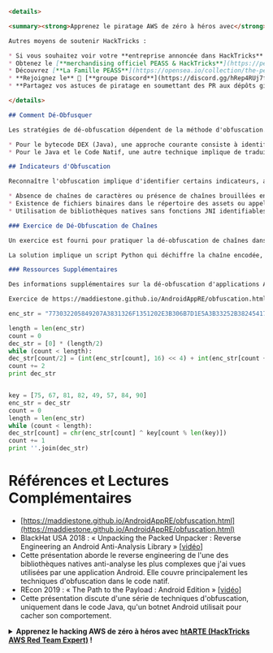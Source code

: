 ```markdown
<details>

<summary><strong>Apprenez le piratage AWS de zéro à héros avec</strong> <a href="https://training.hacktricks.xyz/courses/arte"><strong>htARTE (HackTricks AWS Red Team Expert)</strong></a><strong>!</strong></summary>

Autres moyens de soutenir HackTricks :

* Si vous souhaitez voir votre **entreprise annoncée dans HackTricks** ou **télécharger HackTricks en PDF**, consultez les [**PLANS D'ABONNEMENT**](https://github.com/sponsors/carlospolop)!
* Obtenez le [**merchandising officiel PEASS & HackTricks**](https://peass.creator-spring.com)
* Découvrez [**La Famille PEASS**](https://opensea.io/collection/the-peass-family), notre collection d'[**NFTs**](https://opensea.io/collection/the-peass-family) exclusifs
* **Rejoignez le** 💬 [**groupe Discord**](https://discord.gg/hRep4RUj7f) ou le [**groupe telegram**](https://t.me/peass) ou **suivez** moi sur **Twitter** 🐦 [**@carlospolopm**](https://twitter.com/carlospolopm)**.**
* **Partagez vos astuces de piratage en soumettant des PR aux dépôts github** [**HackTricks**](https://github.com/carlospolop/hacktricks) et [**HackTricks Cloud**](https://github.com/carlospolop/hacktricks-cloud).

</details>

## Comment Dé-Obfusquer

Les stratégies de dé-obfuscation dépendent de la méthode d'obfuscation. Cette section présente des techniques de dé-obfuscation statiques, adaptées à l'analyse statique ou au reverse engineering :

* Pour le bytecode DEX (Java), une approche courante consiste à identifier et à répliquer les méthodes de dé-obfuscation de l'application dans un fichier Java, qui est ensuite exécuté contre les éléments obfusqués.
* Pour le Java et le Code Natif, une autre technique implique de traduire l'algorithme de dé-obfuscation dans un langage de script familier comme Python, en soulignant que comprendre l'algorithme n'est pas aussi crucial que de pouvoir l'exécuter.

## Indicateurs d'Obfuscation

Reconnaître l'obfuscation implique d'identifier certains indicateurs, avec les exemples suivants fournis :

* Absence de chaînes de caractères ou présence de chaînes brouillées en Java et Android, indiquant une obfuscation de chaînes.
* Existence de fichiers binaires dans le répertoire des assets ou appels à DexClassLoader, indiquant un déballage et un chargement de code possibles.
* Utilisation de bibliothèques natives sans fonctions JNI identifiables, suggérant une obfuscation de méthodes natives.

### Exercice de Dé-Obfuscation de Chaînes

Un exercice est fourni pour pratiquer la dé-obfuscation de chaînes dans un contexte d'analyse statique. La tâche implique un fichier d'exemple avec un digest SHA256 spécifique, exigeant de l'analyste de découvrir une chaîne Javascript obfusquée sans exécuter l'application de manière dynamique.

La solution implique un script Python qui déchiffre la chaîne encodée, révélant un script intégré provenant de coinhive.com et initiant un mineur.

### Ressources Supplémentaires

Des informations supplémentaires sur la dé-obfuscation d'applications Android, en se concentrant particulièrement sur des techniques d'obfuscation avancées, peuvent être explorées dans les conférences de BlackHat USA 2018 et REcon 2019, chacune couvrant des aspects uniques de l'obfuscation dans les applications Android.

Exercice de https://maddiestone.github.io/AndroidAppRE/obfuscation.html:
```
```python
enc_str = "773032205849207A3831326F1351202E3B306B7D1E5A3B33252B382454173735266C3D3B53163735222D393B475C7A37222D7F38421B6A66643032205849206477303220584920643D2223725C503A3F39636C725F5C237A082C383C7950223F65023F3D5F4039353E3079755F5F666E1134141F5C4C64377A1B671F565A1B2C7F7B101F42700D1F39331717161574213F2B2337505D27606B712C7B0A543D342E317F214558262E636A6A6E1E4A37282233256C"

length = len(enc_str)
count = 0
dec_str = [0] * (length/2)
while (count < length):
dec_str[count/2] = (int(enc_str[count], 16) << 4) + int(enc_str[count + 1], 16) & 0xFF
count += 2
print dec_str


key = [75, 67, 81, 82, 49, 57, 84, 90]
enc_str = dec_str
count = 0
length = len(enc_str)
while (count < length):
dec_str[count] = chr(enc_str[count] ^ key[count % len(key)])
count += 1
print ''.join(dec_str)
```
# Références et Lectures Complémentaires
* [https://maddiestone.github.io/AndroidAppRE/obfuscation.html](https://maddiestone.github.io/AndroidAppRE/obfuscation.html)
* BlackHat USA 2018 : « Unpacking the Packed Unpacker : Reverse Engineering an Android Anti-Analysis Library » \[[vidéo](https://www.youtube.com/watch?v=s0Tqi7fuOSU)]
* Cette présentation aborde le reverse engineering de l'une des bibliothèques natives anti-analyse les plus complexes que j'ai vues utilisées par une application Android. Elle couvre principalement les techniques d'obfuscation dans le code natif.
* REcon 2019 : « The Path to the Payload : Android Edition » \[[vidéo](https://recon.cx/media-archive/2019/Session.005.Maddie_Stone.The_path_to_the_payload_Android_Edition-J3ZnNl2GYjEfa.mp4)]
* Cette présentation discute d'une série de techniques d'obfuscation, uniquement dans le code Java, qu'un botnet Android utilisait pour cacher son comportement.


<details>

<summary><strong>Apprenez le hacking AWS de zéro à héros avec</strong> <a href="https://training.hacktricks.xyz/courses/arte"><strong>htARTE (HackTricks AWS Red Team Expert)</strong></a><strong> !</strong></summary>

Autres moyens de soutenir HackTricks :

* Si vous souhaitez voir votre **entreprise annoncée dans HackTricks** ou **télécharger HackTricks en PDF**, consultez les [**PLANS D'ABONNEMENT**](https://github.com/sponsors/carlospolop) !
* Obtenez le [**merchandising officiel PEASS & HackTricks**](https://peass.creator-spring.com)
* Découvrez [**La Famille PEASS**](https://opensea.io/collection/the-peass-family), notre collection d'[**NFTs**](https://opensea.io/collection/the-peass-family) exclusifs
* **Rejoignez le** 💬 [**groupe Discord**](https://discord.gg/hRep4RUj7f) ou le [**groupe Telegram**](https://t.me/peass) ou **suivez-moi** sur **Twitter** 🐦 [**@carlospolopm**](https://twitter.com/carlospolopm)**.**
* **Partagez vos astuces de hacking en soumettant des PR aux dépôts github** [**HackTricks**](https://github.com/carlospolop/hacktricks) et [**HackTricks Cloud**](https://github.com/carlospolop/hacktricks-cloud).

</details>
